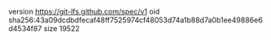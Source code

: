version https://git-lfs.github.com/spec/v1
oid sha256:43a09dcdbdfecaf48ff7525974cf48053d74a1b88d7a0b1ee49886e6d4534f87
size 19522
